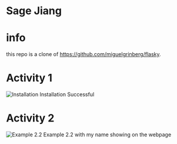 # Sage Jiang

# info
this repo is a clone of
https://github.com/miguelgrinberg/flasky.

# Activity 1
![Installation](https://raw.githubusercontent.com/stardust-s/ECE444-F2023-Lab1/main/img/1.png "Installation")
Installation Successful

# Activity 2
![Example 2.2](https://raw.githubusercontent.com/stardust-s/ECE444-F2023-Lab1/main/img/1.png "Example 2.2")
Example 2.2 with my name showing on the webpage